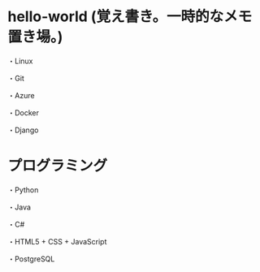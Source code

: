 # hello-world (覚え書き。一時的なメモ置き場。)
・Linux

・Git

・Azure

・Docker

・Django

# プログラミング
・Python
  
・Java

・C#

・HTML5 + CSS + JavaScript

・PostgreSQL

